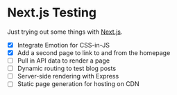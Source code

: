 # Next.js Testing

Just trying out some things with [Next.js](https://nextjs.org).

- [x] Integrate Emotion for CSS-in-JS
- [x] Add a second page to link to and from the homepage
- [ ] Pull in API data to render a page
- [ ] Dynamic routing to test blog posts
- [ ] Server-side rendering with Express
- [ ] Static page generation for hosting on CDN
